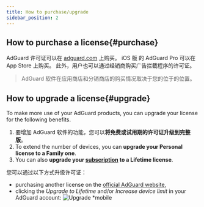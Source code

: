 ```yaml
---
title: How to purchase/upgrade
sidebar_position: 2
---
```


## How to purchase a license{#purchase}

AdGuard 许可证可以在 [adguard.com](https://adguard.com/license.html) 上购买。 iOS 版 的 AdGuard Pro 可以在 App Store 上购买。 此外，用户也可以通过经销商购买广告拦截程序的许可证。

> AdGuard 软件在应用商店和分销商店的购买情况取决于您的位于的位置。

## How to upgrade a license{#upgrade}

To make more use of your AdGuard products, you can upgrade your license for the following benefits.

1. 要增加 AdGuard 软件的功能，您可以**将免费或试用期的许可证升级到完整版**。
2. To extend the number of devices, you can **upgrade your Personal license to a Family one**.
3. You can also **upgrade your [subscription](../what-is) to a Lifetime license**.

您可以通过以下方式升级许可证：
  * purchasing another license on the [official AdGuard website](https://adguard.com),
  * clicking the *Upgrade to Lifetime* and/or *Increase device limit* in your AdGuard account: ![Upgrade *mobile](https://cdn.adtidy.org/content/kb/ad_blocker/general/newaccount-upgrade.png)
